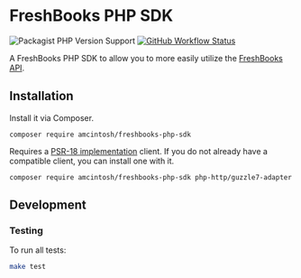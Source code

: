 # FreshBooks PHP SDK

![Packagist PHP Version Support](https://img.shields.io/packagist/php-v/amcintosh/freshbooks-php-sdk?style=flat)
[![GitHub Workflow Status](https://img.shields.io/github/workflow/status/amcintosh/freshbooks-php-sdk/Run%20Tests)](https://github.com/amcintosh/freshbooks-php-sdk/actions?query=workflow%3A%22Run+Tests%22)

A FreshBooks PHP SDK to allow you to more easily utilize the [FreshBooks API](https://www.freshbooks.com/api).

## Installation

Install it via Composer.

```shell
composer require amcintosh/freshbooks-php-sdk
```

Requires a [PSR-18 implementation](https://packagist.org/providers/psr/http-client-implementation) client. If you do not already have a compatible client, you can install one with it.

```shell
composer require amcintosh/freshbooks-php-sdk php-http/guzzle7-adapter
```

## Development

### Testing

To run all tests:

```bash
make test
```
